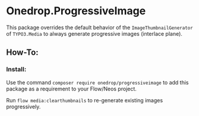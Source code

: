 # Onedrop.ProgressiveImage

This package overrides the default behavior of the `ImageThumbnailGenerator` of `TYPO3.Media` to 
always generate progressive images (interlace plane).

## How-To:

### Install: 

Use the command ``composer require onedrop/progressiveimage`` to add this package as a 
requirement to your Flow/Neos project. 

Run ``flow media:clearthumbnails`` to re-generate existing images progressively.
